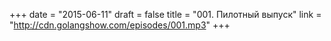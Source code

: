 +++
date = "2015-06-11"
draft = false
title = "001. Пилотный выпуск"
link = "http://cdn.golangshow.com/episodes/001.mp3"
+++
